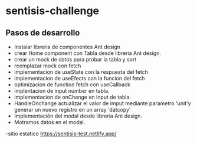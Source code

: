 # sentisis-challenge

## Pasos de desarrollo

- Instalar libreria de componentes Ant design
- crear Home component con Tabla desde libreria Ant design.
- crear un mock de datos para probar la tabla y sort
- reemplazar mock con fetch
- implementacion de useState con la respuesta del fetch
- implementacion de useEfects con la funcion del fetch
- optimizacion de function fetch con useCallback
- implentacion de input number en tabla.
- implementacion de onChange en input de tabla.
- HandleOnchange actualizar el valor de imput mediante parametro 'unit'y generar un nuevo registro en un array 'datcopy'
- Implementación del modal desde libreria Ant design.
- Motramos datos en el modal.

-sitio estatico
https://sentisis-test.netlify.app/
